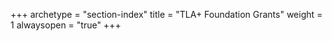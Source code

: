 +++
archetype = "section-index"
title = "TLA+ Foundation Grants"
weight = 1
alwaysopen = "true"
+++

